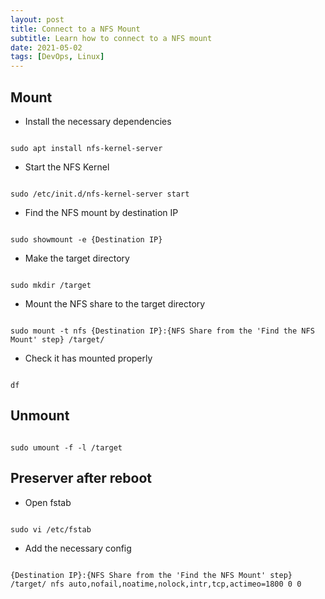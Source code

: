 ```yaml
---
layout: post
title: Connect to a NFS Mount
subtitle: Learn how to connect to a NFS mount
date: 2021-05-02
tags: [DevOps, Linux]
---
```


## Mount

* Install the necessary dependencies

<pre class="command-line"><code class="language-bash">
sudo apt install nfs-kernel-server
</code></pre>

* Start the NFS Kernel

<pre class="command-line"><code class="language-bash">
sudo /etc/init.d/nfs-kernel-server start
</code></pre>

* Find the NFS mount by destination IP

<pre class="command-line"><code class="language-bash">
sudo showmount -e {Destination IP}
</code></pre>

* Make the target directory

<pre class="command-line"><code class="language-bash">
sudo mkdir /target
</code></pre>

* Mount the NFS share to the target directory

<pre class="command-line"><code class="language-bash">
sudo mount -t nfs {Destination IP}:{NFS Share from the 'Find the NFS Mount' step} /target/
</code></pre>

* Check it has mounted properly

<pre class="command-line"><code class="language-bash">
df
</code></pre>

## Unmount

<pre class="command-line"><code class="language-bash">
sudo umount -f -l /target
</code></pre>

## Preserver after reboot

* Open fstab

<pre class="command-line"><code class="language-bash">
sudo vi /etc/fstab
</code></pre>

* Add the necessary config

<pre class="command-line"><code class="language-bash">
{Destination IP}:{NFS Share from the 'Find the NFS Mount' step} /target/ nfs auto,nofail,noatime,nolock,intr,tcp,actimeo=1800 0 0
</code></pre>
